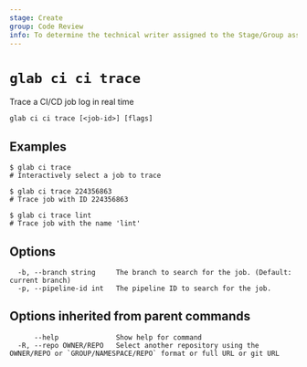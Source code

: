```yaml
---
stage: Create
group: Code Review
info: To determine the technical writer assigned to the Stage/Group associated with this page, see https://about.gitlab.com/handbook/product/ux/technical-writing/#assignments
---
```


<!--
This documentation is auto generated by a script.
Please do not edit this file directly. Run `make gen-docs` instead.
-->

# `glab ci ci trace`

Trace a CI/CD job log in real time

```plaintext
glab ci ci trace [<job-id>] [flags]
```

## Examples

```plaintext
$ glab ci trace
# Interactively select a job to trace

$ glab ci trace 224356863
# Trace job with ID 224356863

$ glab ci trace lint
# Trace job with the name 'lint'

```

## Options

```plaintext
  -b, --branch string     The branch to search for the job. (Default: current branch)
  -p, --pipeline-id int   The pipeline ID to search for the job.
```

## Options inherited from parent commands

```plaintext
      --help              Show help for command
  -R, --repo OWNER/REPO   Select another repository using the OWNER/REPO or `GROUP/NAMESPACE/REPO` format or full URL or git URL
```
